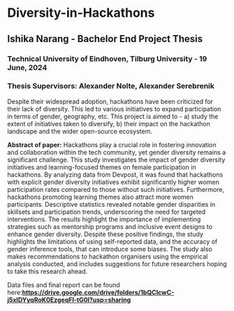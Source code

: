# Diversity-in-Hackathons
## Ishika Narang - Bachelor End Project Thesis 
### Technical University of Eindhoven, Tilburg University - 19 June, 2024
### Thesis Supervisors: Alexander Nolte, Alexander Serebrenik

Despite their widespread adoption, hackathons have been criticized for their lack of diversity. This led to various initiatives to expand participation in terms of gender, geography, etc. This project is aimed to - a) study the extent of initiatives taken to diversify, b) their impact on the hackathon landscape and the wider open-source ecosystem.

**Abstract of paper:** Hackathons play a crucial role in fostering innovation and collaboration within the tech community, yet gender diversity remains a significant challenge. This study investigates the impact of gender diversity initiatives and learning-focused themes on female participation in hackathons. By analyzing data from Devpost, it was found that hackathons with explicit gender diversity initiatives exhibit significantly higher women participation rates compared to those without such initiatives. Furthermore, hackathons promoting learning themes also attract more women participants. Descriptive statistics revealed notable gender disparities in skillsets and participation trends, underscoring the need for targeted interventions. The results highlight the importance of implementing strategies such as mentorship programs and inclusive event designs to enhance gender diversity. Despite these positive findings, the study highlights the limitations of using self-reported data, and the accuracy of gender inference tools, that can introduce some biases. The study also makes recommendations to hackathon organisers using the empirical analysis conducted, and includes suggestions for future researchers hoping to take this research ahead.

Data files and final report can be found here:**https://drive.google.com/drive/folders/1bQCIcwC-j5xlDYyqRoK0EzgeqFl-tG0l?usp=sharing**
